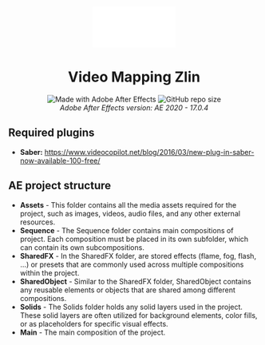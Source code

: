 <div align="center">
  <img src="./Assets/Logo/sempa%20logo.png" width="33%">
  <h1>Video Mapping Zlin</h1>
  <div>
    <img alt="Made with Adobe After Effects" src="https://img.shields.io/badge/Adobe%20After%20Effects-9999FF.svg?logo=Adobe%20After%20Effects&logoColor=white">
    <img alt="GitHub repo size" src="https://img.shields.io/github/repo-size/0xMartin/VideoMappingZlin">
  </div>
  <i>Adobe After Effects version: AE 2020 - 17.0.4</i>
</div>


## Required plugins

* __Saber:__ https://www.videocopilot.net/blog/2016/03/new-plug-in-saber-now-available-100-free/

## AE project structure

* __Assets__ - This folder contains all the media assets required for the project, such as images, videos, audio files, and any other external resources.
* __Sequence__ - The Sequence folder contains main compositions of project. Each composition must be placed in its own subfolder, which can contain its own subcompositions.
* __SharedFX__ - In the SharedFX folder, are stored effects (flame, fog, flash, ...) or presets that are commonly used across multiple compositions within the project.
* __SharedObject__ - Similar to the SharedFX folder, SharedObject contains any reusable elements or objects that are shared among different compositions.
* __Solids__ - The Solids folder holds any solid layers used in the project. These solid layers are often utilized for background elements, color fills, or as placeholders for specific visual effects.
* __Main__ - The main composition of the project.
